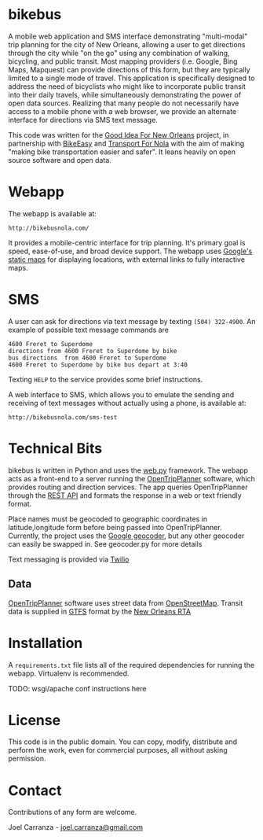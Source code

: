 bikebus
=======

A mobile web application and SMS interface demonstrating "multi-modal" trip planning for the city of New Orleans, allowing a user to get directions through the city while "on the go" using any combination of walking, bicycling, and public transit. Most mapping providers (i.e. Google, Bing Maps, Mapquest) can provide directions of this form, but they are typically limited to a single mode of travel. This application is specifically designed to address the need of bicyclists who might like to incorporate public transit into their daily travels, while simultaneously demonstrating the power of open data sources. Realizing that many people do not necessarily have access to a mobile phone with a web browser, we provide an alternate interface for directions via SMS text message. 

This code was written for the [Good Idea For New Orleans][good] project,  in partnership with [BikeEasy][bikeeasy] and [Transport For Nola][tfnola] with the aim of making "making bike transportation easier and safer". It leans heavily on open source software and open data.

[good]:http://handbook.neighborland.com/good-ideas-for-new-orleans/
[bikeeasy]:http://bikeeasy.org/
[tfnola]:http://www.transportfornola.org/

# Webapp

The webapp is available at:

	http://bikebusnola.com/

It provides a mobile-centric interface for trip planning. It's primary goal is speed, ease-of-use, and broad device support. The webapp uses [Google's static maps][google-static-maps] for displaying locations, with external links to fully interactive maps. 

[google-static-maps]:https://developers.google.com/maps/documentation/staticmaps/

# SMS 

A user can ask for directions via text message by texting `(504) 322-4900`. An example of possible text message commands are

	4600 Freret to Superdome
	directions from 4600 Freret to Superdome by bike 
	bus directions  from 4600 Freret to Superdome
	4600 Freret to Superdome by bike bus depart at 3:40

Texting `HELP` to the service provides some brief instructions.

A web interface to SMS, which allows you to emulate the sending and receiving of text messages without actually using a phone, is available at:

	http://bikebusnola.com/sms-test

# Technical Bits

bikebus is written in Python and uses the [web.py][webpy] framework. The webapp acts as a front-end to a server running the [OpenTripPlanner][otp] software, which provides routing and direction services. The app queries OpenTripPlanner through the [REST API][otp-rest] and formats the response in a web or text friendly format. 

Place names must be geocoded to geographic coordinates in latitude,longitude form before being passed into OpenTripPlanner. Currently, the project uses the [Google geocoder][google-geocoder], but any other geocoder can easily be swapped in. See geocoder.py for more details

Text messaging is provided via [Twilio][twilio]

[webpy]:http://webpy.org/
[otp]:https://github.com/openplans/OpenTripPlanner/wiki/
[twilio]:https://www.twilio.com/
[otp-rest]:http://www.opentripplanner.org/apidoc/
[google-geocoder]:https://developers.google.com/maps/documentation/geocoding/

## Data

[OpenTripPlanner][otp] software uses street data from [OpenStreetMap][osm]. Transit data is supplied in  [GTFS][gtfs] format by the [New Orleans RTA][norta]

[norta]:http://www.norta.com/
[gtfs]:https://developers.google.com/transit/gtfs/
[osm]:http://www.openstreetmap.org/

# Installation

A `requirements.txt` file lists all of the required dependencies for running the webapp. Virtualenv is recommended. 

TODO: wsgi/apache conf instructions here

[virtualenv]:http://www.clemesha.org/blog/modern-python-hacker-tools-virtualenv-fabric-pip/
[wsgi-apache]:http://eleclerc.ca/2009/03/26/django-virtualenv-and-mod_wsgi/

# License

This code is in the public domain. You can copy, modify, distribute and perform the work, even for commercial purposes, all without asking permission. 

# Contact

Contributions of any form are welcome.

Joel Carranza  - joel.carranza@gmail.com